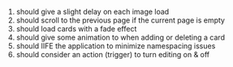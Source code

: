 1. should give a slight delay on each image load  
2. should scroll to the previous page if the current page is empty
3. should load cards with a fade effect
4. should give some animation to when adding or deleting a card
5. should IIFE the application to minimize namespacing issues
6. should consider an action (trigger) to turn editing on & off
